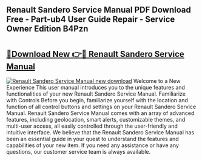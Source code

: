 ## Renault Sandero Service Manual PDF Download Free - Part-ub4 User Guide Repair - Service Owner Edition B4Pzn

# <h2><a href="http://bc54632.oget.top/?id=Renault+Sandero+Service+Manual">🔗Download New 👉🔴 Renault Sandero Service Manual</a></h2>

[![Renault Sandero Service Manual new download](https://i.imgur.com/5g1atiW.png)](http://bc54632.oget.top/?id=Renault+Sandero+Service+Manual)
Welcome to a New Experience This user manual introduces you to the unique features and functionalities of your new Renault Sandero Service Manual. Familiarize with Controls Before you begin, familiarize yourself with the location and function of all control buttons and settings on your Renault Sandero Service Manual. Renault Sandero Service Manual comes with an array of advanced features, including geolocation, smart alerts, customizable themes, and multi-user access, all easily controlled through the user-friendly and intuitive interface. We believe that the Renault Sandero Service Manual has been an essential guide in your quest to understand the features and capabilities of your new item. If you need any assistance or have any questions, our customer service team is always available.
